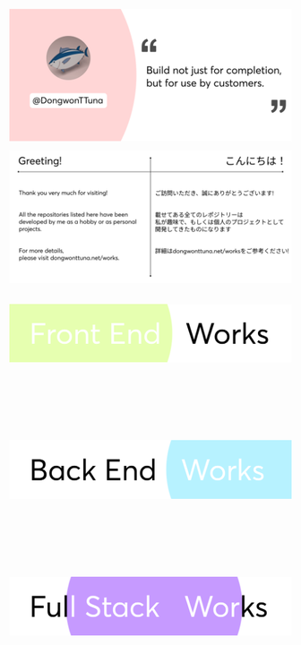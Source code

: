 ![Top Banner](img/topBanner.png)

![Greeting Banner](img/greeting.png)
<br/>
<br/>
<br/>
![Frontend Banner](img/frontendWorks.png)
<br/>
<br/>
<br/>
<br/>
<br/>
<br/>
<br/>
<br/>
<br/>
![Backend Banner](img/backendWorks.png)
<br/>
<br/>
<br/>
<br/>
<br/>
<br/>
<br/>
<br/>
<br/>
![Fullstack Banner](img/fullstackWorks.png)
<br/>
<br/>
<br/>
<br/>
<br/>
<br/>
<br/>
<br/>
<br/>
